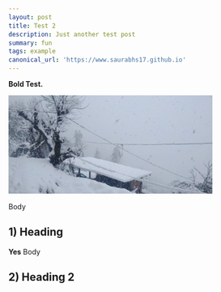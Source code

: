 ```yaml
---
layout: post
title: Test 2
description: Just another test post
summary: fun
tags: example
canonical_url: 'https://www.saurabhs17.github.io'
---
```


**Bold Test.**

<div class="graphic-container">
    <img src="/img/img_11.jpg" width="80%">
</div>
<div class="graphic-caption">
</div>

Body

## 1) Heading

**Yes**
Body

## 2) Heading 2
